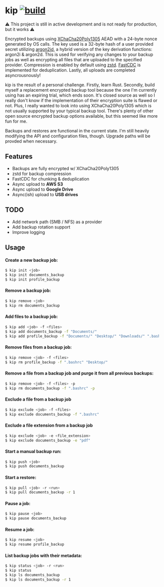 # kip [![build](https://github.com/ciehanski/kip/actions/workflows/ci.yml/badge.svg)](https://github.com/ciehanski/kip/actions/workflows/ci.yml)

⚠️ This project is still in active development and is not ready for production, but it works ⚠️

Encrypted backups using [XChaCha20Poly1305](https://tools.ietf.org/html/rfc7539) AEAD with a 24-byte nonce generated by
OS calls. The key used is a 32-byte hash of a user provided secret utilizing [argon2id](https://en.wikipedia.org/wiki/Argon2),
a hybrid version of the key derivation functions: argon2i & argon2d. This is used for verifying any changes to
your backup jobs as well as encrypting all files that are uploaded to the specified provider.
 Compression is enabled by default using [zstd](https://en.wikipedia.org/wiki/Zstd). [FastCDC](https://www.usenix.org/system/files/conference/atc16/atc16-paper-xia.pdf) is implemented for deduplication. Lastly, all uploads are completed asyncrousnously!

kip is the result of a personal challenge. Firstly, learn Rust. Secondly,
build myself a replacement encrypted backup tool because the one I'm currently using has
an expiring trial, which ends soon. It's closed source as well so I 
really don't know if the implementation of their encryption suite is flawed or not.
Plus, I really wanted to look into using XChaCha20Poly1305 which is not usually
supported by your typical backup tool. There's plenty of other open source encrypted 
backup options available, but this seemed like more fun for me.

Backups and restores are functional in the current state. I'm still heavily 
modifying the API and configuration files, though. Upgrade paths will be provded
when necessary.

## Features

- Backups are fully encrypted w/ XChaCha20Poly1305
- zstd for backup compression
- FastCDC for chunking & deduplication
- Async upload to **AWS S3**
- Async upload to **Google Drive**
- Async(ish) upload to **USB drives**

## TODO

- Add network path (SMB / NFS) as a provider
- Add backup rotation support
- Improve logging 

## Usage

#### Create a new backup job:

```bash
$ kip init <job>
$ kip init documents_backup
$ kip init profile_backup
```

#### Remove a backup job:

```bash
$ kip remove <job>
$ kip rm documents_backup
```

#### Add files to a backup job:

```bash
$ kip add <job> -f <files>
$ kip add documents_backup -f "Documents/"
$ kip add profile_backup -f "Documents/" "Desktop/" "Downloads/" ".bashrc"
```

#### Remove files from a backup job:

```bash
$ kip remove <job> -f <files>
$ kip rm profile_backup -f ".bashrc" "Desktop/"
```

#### Remove a file from a backup job and purge it from all previous backups:

```bash
$ kip remove <job> -f <files> -p
$ kip rm documents_backup -f ".bashrc" -p
```

#### Exclude a file from a backup job

```bash
$ kip exclude <job> -f <files>
$ kip exclude documents_backup -f ".bashrc"
```

#### Exclude a file extension from a backup job

```bash
$ kip exclude <job> -e <file_extension>
$ kip exclude documents_backup -e "pdf"
```

#### Start a manual backup run:

```bash
$ kip push <job>
$ kip push documents_backup
```

#### Start a restore:

```bash
$ kip pull <job> -r <run>
$ kip pull documents_backup -r 1
```

#### Pause a job:

```bash
$ kip pause <job>
$ kip pause documents_backup
```

#### Resume a job:

```bash
$ kip resume <job>
$ kip resume profile_backup
```

#### List backup jobs with their metadata:

```bash
$ kip status <job> -r <run>
$ kip status
$ kip ls documents_backup
$ kip ls documents_backup -r 1
```
